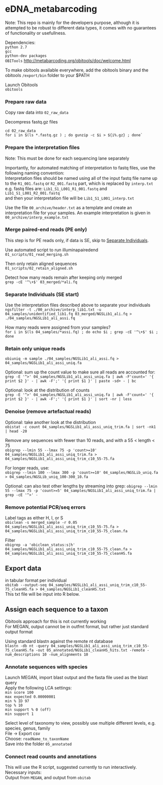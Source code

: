 # eDNA_metabarcoding
Note: This repo is mainly for the developers purpose, although it is attempted to be robust to different data types, it comes with no guarantees of functionality or usefullness.    


Dependencies:    
`python 2.7`    
`gcc`     
`python-dev packages`        
`OBITools` http://metabarcoding.org/obitools/doc/welcome.html       

To make obitools available everywhere, add the obitools binary and the obitools `/export/bin` folder to your $PATH      


Launch Obitools    
`obitools`    

### Prepare raw data
Copy raw data into `02_raw_data`    

Decompress fastq.gz files
```
cd 02_raw_data     
for i in $(ls *.fastq.gz ) ; do gunzip -c $i > ${i%.gz} ; done`
```

### Prepare the interpretation files
Note: This must be done for each sequencing lane separately       

Importantly, for automated matching of interpretation to fastq files, use the following naming convention:      
Interpretation files should be named using all of the input fastq file name up to the `R1_001.fastq` or `R2_001.fastq` part, which is replaced by `interp.txt`    
e.g. fastq files are: `Lib1_S1_L001_R1_001.fastq` and `Lib1_S1_L001_R2_001.fastq`     
and then your interpretation file will be `Lib1_S1_L001_interp.txt`

Use the file `00_archive/header.txt` as a template and create an interpretation file for your samples. An example interpretation is given in `00_archive/interp_example.txt`       
### Merge paired-end reads (PE only)   
This step is for PE reads only, if data is SE, skip to [Separate Individuals](#separate-individuals-se-start).    

Use automated script to run illuminapairedend      
`01_scripts/01_read_merging.sh` 

Then only retain aligned sequences    
`01_scripts/02_retain_aligned.sh`     

Detect how many reads remain after keeping only merged    
`grep -cE '^\+$' 03_merged/*ali.fq`

### Separate Individuals (SE start)   
Use the interpretation files described above to separate your individuals   
`ngsfilter -t ./00_archive/interp_lib1.txt -u 04_samples/unidentified_lib1.fq 03_merged/NGSLib1_ali.fq > ./04_samples/NGSLib1_ali_assi.fq`    

How many reads were assigned from your samples?   
`for i in $(ls 04_samples/*assi.fq) ; do echo $i ; grep -cE '^\+$' $i ;  done`   


### Retain only unique reads
`obiuniq -m sample ./04_samples/NGSLib1_ali_assi.fq > 04_samples/NGSLib1_ali_assi_uniq.fa`    

Optional: sum up the count value to make sure all reads are accounted for:    
`grep -E '^>' 04_samples/NGSLib1_ali_assi_uniq.fa | awk -F'count=' '{ print $2 }' - | awk -F';' '{ print $1 }' | paste -sd+ - | bc`

Optional: look at the distribution of counts   
`grep -E '^>' 04_samples/NGSLib1_ali_assi_uniq.fa | awk -F'count=' '{ print $2 }' - | awk -F';' '{ print $1 }' | sort -nr | less`

### Denoise (remove artefactual reads)    
Optional: take another look at the distribution    
`obistat -c count 04_samples/NGSLib1_ali_assi_uniq_trim.fa | sort -nk1 | head -20`

Remove any sequences with fewer than 10 reads, and with a 55 < length < 75     
`obigrep --lmin 55 --lmax 75 -p 'count>=10' 04_samples/NGSLib1_ali_assi_uniq_trim.fa > 04_samples/NGSLib1_ali_assi_uniq_trim_c10_55-75.fa`    

For longer reads, use:   
`obigrep --lmin 100 --lmax 300 -p 'count>=10' 04_samples/NGSLib_uniq.fa > 04_samples/NGSLib_uniq_100-300_10.fa`    


Optional: can also test other lengths by streaming into grep: 
`obigrep --lmin 55 --lmax 75 -p 'count>=5' 04_samples/NGSLib1_ali_assi_uniq_trim.fa | grep -cE '^>' - `

### Remove potential PCR/seq errors    
Label tags as either H, I, or S   
`obiclean -s merged_sample -r 0.05 04_samples/NGSLib1_ali_assi_uniq_trim_c10_55-75.fa > 04_samples/NGSLib1_ali_assi_uniq_trim_c10_55-75_clean.fa`

Filter    
`obigrep -a 'obiclean_status:s|h' 04_samples/NGSLib1_ali_assi_uniq_trim_c10_55-75_clean.fa > 04_samples/NGSLib1_ali_assi_uniq_trim_c10_55-75_cleanHS.fa`

## Export data     
in tabular format per individual    
`obitab --output-seq 04_samples/NGSLib1_ali_assi_uniq_trim_c10_55-75_cleanHS.fa > 04_samples/NGSLib1_cleanHS.txt`   
This txt file will be input into R below.    

## Assign each sequence to a taxon
Obitools approach for this is not currently working    
For MEGAN, output cannot be in outfmt format, but rather just standard output format   

Using standard blastn against the remote nt database   
`blastn -db nt -query 04_samples/NGSLib1_ali_assi_uniq_trim_c10_55-75_cleanHS.fa -out 05_annotated/NGSLib1_cleanHS_hits.txt -remote -num_descriptions 10 -num_alignments 10`    


### Annotate sequences with species   
Launch MEGAN, import blast output and the fasta file used as the blast query  
Apply the following LCA settings:   
`min score 100`    
`max expected 0.00000001`   
`min % ID 97`   
`top % 10`   
`min support % 0 (off)`   
`min support 1`   

Select level of taxonomy to view, possibly use multiple different levels, e.g. species, genus, family       
File -> Export csv      
Choose: `readName_to_taxonName`    
Save into the folder  `05_annotated`  

### Connect read counts and annotations    
This will use the R script, suggested currently to run interactively.   
Necessary inputs:   
Output from `MEGAN`, and output from `obitab`   




